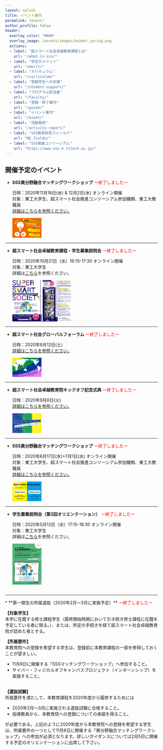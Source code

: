 ```yaml
---
layout: splash
title: イベント案内
permalink: /event/
author_profile: false
header:
  overlay_color: "#000"
  overlay_image: /assets/images/header_spring.png
  actions:
  - label: "超スマート社会卓越教育課程とは"
    url: "/what-is-sss/"
  - label: "学生のメリット"
    url: "/merit/"
  - label: "カリキュラム"
    url: "/curriculum/"
  - label: "登録学生への支援​"
    url: "/student-support/"
  - label: "プログラム担当者​"
    url: "/faculty/"
  - label: "登録・修了案内"
    url: "/guide/"
  - label: "イベント案内"
    url: "/event/"
  - label: "活動報告"
    url: "/activity-report/"
  - label: "SSS教育研究フィールド"
    url: "RE_fields/"
  - label: "SSS推進コンソーシアム"
    url: "https://www.sss.e.titech.ac.jp/"
---
```


## 開催予定のイベント

* **SSS異分野融合マッチングワークショップ**<span style="color:Red"> ー終了しましたー</span>

  日時：2020年11月18日(水) & 12月2日(水) オンライン開催<br>
  対象：東工大学生、超スマート社会推進コンソーシアム参加機関、東工大教職員<br>
  [詳細はこちらを参照ください。](https://www.sss.e.titech.ac.jp/event-sss-matching-ws-20201118/)　
  <div style="text-align:left"><img src="/assets/images/matchingWS_2020fall.png" width="20%" height="20%" />
  </div>

<hr>

* **超スマート社会卓越教育課程・学生募集説明会**<span style="color:Red"> ー終了しましたー</span>

  日時：2020年10月21日（水）16:15-17:30 オンライン開催<br>
  対象：東工大学生<br>
  詳細は[こちら](/info-session-fall2020)を参照ください。　
  <div style="text-align:left"><a href="/assets/images/ais_fall2020_01.png"><img src="/assets/images/ais_fall2020_01.png" width="20%" height="20%" />
  </a>
  <a href="/assets/images/ais_fall2020_02.png"><img src="/assets/images/ais_fall2020_02.png" width="20%" height="20%" />
  </a>
  </div>

<hr>

* **超スマート社会グローバルフォーラム**<span style="color:Red"> ー終了しましたー</span>

  日時：2020年9月12日(土)<br>
  [詳細はこちらを参照ください。](https://www.wise-sss.titech.ac.jp/global-forum_en/)　
  <div style="text-align:left"><img src="/assets/images/global-forum.png" width="20%" height="20%" />
  </div>


<hr>

* **超スマート社会卓越教育院キックオフ記念式典**<span style="color:Red"> ー終了しましたー</span>

  日時：2020年9月8日(火)<br>
  [詳細はこちらを参照ください。](https://www.wise-sss.titech.ac.jp/kick-off/)　
  <div style="text-align:left"><img src="/assets/images/kickoff_20200807.png" width="20%" height="20%" />
  </div>

<hr>

* **SSS異分野融合マッチングワークショップ**<span style="color:Red"> ー終了しましたー</span>

  日時：2020年6月17日(水)+7月1日(水) オンライン開催<br>
  対象：東工大学生、超スマート社会推進コンソーシアム参加機関、東工大教職員<br>
  [詳細はこちらを参照ください。](https://www.sss.e.titech.ac.jp/event-sss-matching-ws-20200617/)　
  <div style="text-align:left"><img src="/assets/images/matchingWS_20200703.png" width="20%" height="20%" />
  </div>

<hr>


* **学生募集説明会（第3回オリエンテーション）**<span style="color:Red"> ー終了しましたー</span>

  日時：2020年5月13日（水）17:15-18:30 オンライン開催<br>
  対象：東工大学生<br>
  詳細は[こちら](/3rd-orientation)を参照ください。　
  <div style="text-align:left"><a href="/doc/3rd_orientation.pdf"><img src="/assets/images/3rd_orientation.png" width="20%" height="20%" />
  </a>
  </div>
  <br>

<hr>
* **第一期生の所属選抜（2020年2月～3月に実施予定）**<span style="color:Red"> ー終了しましたー</span>

  **【対象学生】**<br>
  本学に在籍する修士課程学生（履修開始時期において引き続き修士課程に在籍を予定している者に限る。）、または、所定の手続きを経て超スマート社会卓越教育院が認めた者とする。

  **【所属要件】**<br>
  本教育院への登録を希望する学生は、登録前に本教育課程の一部を修得しておくことが望ましい。
  - 11月8日に開催する「SSSマッチングワークショップ」へ参加すること。
  - サイバー・フィジカルオフキャンパスプロジェクト（インターンシップ）を実施すること。<br><br>

  **【選抜試験】**<br>
  所属要件を満たして、本教育課程を2020年度から履修するためには
  - 2020年2月～3月に実施される選抜試験に合格すること。
  - 指導教員から、本教育院への登録についての承諾を得ること。

  が必要である。上記のように2020年度から本教育院への登録を希望する学生は、所属要件の一つとして11月8日に開催する「異分野融合マッチングワークショップ」への参加が必須となります。詳しいガイダンスについては2月5日に開催する予定のオリエンテーションに出席して下さい。
